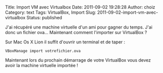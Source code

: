 Title: Import VM avec Virtualbox
Date: 2011-09-02 19:28:28
Author: choiz
Category: text
Tags: VirtualBox, Import
Slug: 2011-09-02-import-vm-avec-virtualbox
Status: published

J'ai récupéré une machine virtuelle d'un ami pour gagner du temps. J'ai
donc un fichier ova… Maintenant comment l'importer sur VirtualBox ?

Sur Mac Os X Lion il suffit d'ouvrir un terminal et de taper :

    VBoxManage import votrefichier.ova

Maintenant lors du prochain démarrage de votre VirtualBox vous devez
avoir la machine virtuelle importée !

